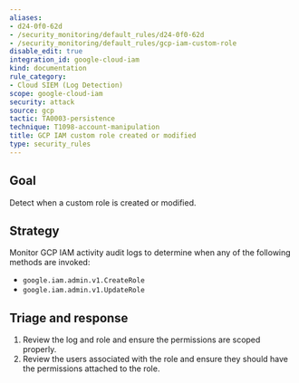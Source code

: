 ```yaml
---
aliases:
- d24-0f0-62d
- /security_monitoring/default_rules/d24-0f0-62d
- /security_monitoring/default_rules/gcp-iam-custom-role
disable_edit: true
integration_id: google-cloud-iam
kind: documentation
rule_category:
- Cloud SIEM (Log Detection)
scope: google-cloud-iam
security: attack
source: gcp
tactic: TA0003-persistence
technique: T1098-account-manipulation
title: GCP IAM custom role created or modified
type: security_rules
---
```


## Goal
Detect when a custom role is created or modified. 

## Strategy
Monitor GCP IAM activity audit logs to determine when any of the following methods are invoked:

* `google.iam.admin.v1.CreateRole`
* `google.iam.admin.v1.UpdateRole` 

## Triage and response
1. Review the log and role and ensure the permissions are scoped properly.
2. Review the users associated with the role and ensure they should have the permissions attached to the role.
